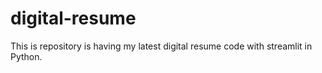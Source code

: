 # digital-resume
This is repository is having my latest digital resume code with streamlit in Python. 
